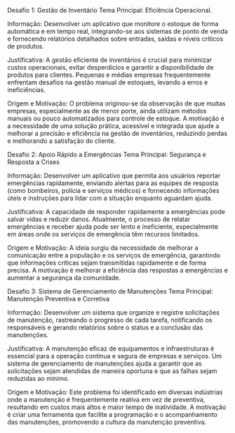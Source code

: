 Desafio 1: Gestão de Inventário
Tema Principal: Eficiência Operacional.

Informação:
Desenvolver um aplicativo que monitore o estoque de forma automática e em tempo real, integrando-se aos sistemas de ponto de venda e fornecendo relatórios detalhados sobre entradas, saídas e níveis críticos de produtos.

Justificativa:
A gestão eficiente de inventários é crucial para minimizar custos operacionais, evitar desperdícios e garantir a disponibilidade de produtos para clientes. Pequenas e médias empresas frequentemente enfrentam desafios na gestão manual de estoques, levando a erros e ineficiências.

Origem e Motivação:
O problema originou-se da observação de que muitas empresas, especialmente as de menor porte, ainda utilizam métodos manuais ou pouco automatizados para controle de estoque. A motivação é a necessidade de uma solução prática, acessível e integrada que ajude a melhorar a precisão e eficiência na gestão de inventários, reduzindo perdas e melhorando a satisfação do cliente.

 Desafio 2: Apoio Rápido a Emergências
Tema Principal: Segurança e Resposta a Crises

Informação:
Desenvolver um aplicativo que permita aos usuários reportar emergências rapidamente, enviando alertas para as equipes de resposta (como bombeiros, polícia e serviços médicos) e fornecendo informações úteis e instruções para lidar com a situação enquanto aguardam ajuda.

Justificativa:
A capacidade de responder rapidamente a emergências pode salvar vidas e reduzir danos. Atualmente, o processo de relatar emergências e receber ajuda pode ser lento e ineficiente, especialmente em áreas onde os serviços de emergência têm recursos limitados.

Origem e Motivação:
A ideia surgiu da necessidade de melhorar a comunicação entre a população e os serviços de emergência, garantindo que informações críticas sejam transmitidas rapidamente e de forma precisa. A motivação é melhorar a eficiência das respostas a emergências e aumentar a segurança da comunidade.

 Desafio 3: Sistema de Gerenciamento de Manutenções
Tema Principal: Manutenção Preventiva e Corretiva

Informação:
Desenvolver um sistema que organize e registre solicitações de manutenção, rastreando o progresso de cada tarefa, notificando os responsáveis e gerando relatórios sobre o status e a conclusão das manutenções.

Justificativa:
A manutenção eficaz de equipamentos e infraestruturas é essencial para a operação contínua e segura de empresas e serviços. Um sistema de gerenciamento de manutenções ajuda a garantir que as solicitações sejam atendidas de maneira oportuna e que as falhas sejam reduzidas ao mínimo.

Origem e Motivação:
Este problema foi identificado em diversas indústrias onde a manutenção é frequentemente reativa em vez de preventiva, resultando em custos mais altos e maior tempo de inatividade. A motivação é criar uma ferramenta que facilite a programação e o acompanhamento das manutenções, promovendo a cultura da manutenção preventiva.

